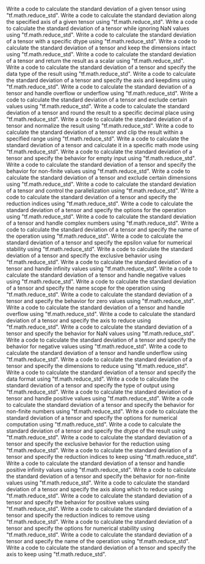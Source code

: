 Write a code to calculate the standard deviation of a given tensor using "tf.math.reduce_std".
Write a code to calculate the standard deviation along the specified axis of a given tensor using "tf.math.reduce_std".
Write a code to calculate the standard deviation of a tensor while ignoring NaN values using "tf.math.reduce_std".
Write a code to calculate the standard deviation of a tensor with a specific dtype using "tf.math.reduce_std".
Write a code to calculate the standard deviation of a tensor and keep the dimensions intact using "tf.math.reduce_std".
Write a code to calculate the standard deviation of a tensor and return the result as a scalar using "tf.math.reduce_std".
Write a code to calculate the standard deviation of a tensor and specify the data type of the result using "tf.math.reduce_std".
Write a code to calculate the standard deviation of a tensor and specify the axis and keepdims using "tf.math.reduce_std".
Write a code to calculate the standard deviation of a tensor and handle overflow or underflow using "tf.math.reduce_std".
Write a code to calculate the standard deviation of a tensor and exclude certain values using "tf.math.reduce_std".
Write a code to calculate the standard deviation of a tensor and round the result to a specific decimal place using "tf.math.reduce_std".
Write a code to calculate the standard deviation of a tensor and normalize the result using "tf.math.reduce_std".
Write a code to calculate the standard deviation of a tensor and clip the result within a specified range using "tf.math.reduce_std".
Write a code to calculate the standard deviation of a tensor and calculate it in a specific math mode using "tf.math.reduce_std".
Write a code to calculate the standard deviation of a tensor and specify the behavior for empty input using "tf.math.reduce_std".
Write a code to calculate the standard deviation of a tensor and specify the behavior for non-finite values using "tf.math.reduce_std".
Write a code to calculate the standard deviation of a tensor and exclude certain dimensions using "tf.math.reduce_std".
Write a code to calculate the standard deviation of a tensor and control the parallelization using "tf.math.reduce_std".
Write a code to calculate the standard deviation of a tensor and specify the reduction indices using "tf.math.reduce_std".
Write a code to calculate the standard deviation of a tensor and specify the options for the operation using "tf.math.reduce_std".
Write a code to calculate the standard deviation of a tensor and handle complex numbers using "tf.math.reduce_std".
Write a code to calculate the standard deviation of a tensor and specify the name of the operation using "tf.math.reduce_std".
Write a code to calculate the standard deviation of a tensor and specify the epsilon value for numerical stability using "tf.math.reduce_std".
Write a code to calculate the standard deviation of a tensor and specify the exclusive behavior using "tf.math.reduce_std".
Write a code to calculate the standard deviation of a tensor and handle infinity values using "tf.math.reduce_std".
Write a code to calculate the standard deviation of a tensor and handle negative values using "tf.math.reduce_std".
Write a code to calculate the standard deviation of a tensor and specify the name scope for the operation using "tf.math.reduce_std".
Write a code to calculate the standard deviation of a tensor and specify the behavior for zero values using "tf.math.reduce_std".
Write a code to calculate the standard deviation of a tensor and handle overflow using "tf.math.reduce_std".
Write a code to calculate the standard deviation of a tensor and specify the axis to reduce using "tf.math.reduce_std".
Write a code to calculate the standard deviation of a tensor and specify the behavior for NaN values using "tf.math.reduce_std".
Write a code to calculate the standard deviation of a tensor and specify the behavior for negative values using "tf.math.reduce_std".
Write a code to calculate the standard deviation of a tensor and handle underflow using "tf.math.reduce_std".
Write a code to calculate the standard deviation of a tensor and specify the dimensions to reduce using "tf.math.reduce_std".
Write a code to calculate the standard deviation of a tensor and specify the data format using "tf.math.reduce_std".
Write a code to calculate the standard deviation of a tensor and specify the type of output using "tf.math.reduce_std".
Write a code to calculate the standard deviation of a tensor and handle positive values using "tf.math.reduce_std".
Write a code to calculate the standard deviation of a tensor and specify the behavior for non-finite numbers using "tf.math.reduce_std".
Write a code to calculate the standard deviation of a tensor and specify the options for numerical computation using "tf.math.reduce_std".
Write a code to calculate the standard deviation of a tensor and specify the dtype of the result using "tf.math.reduce_std".
Write a code to calculate the standard deviation of a tensor and specify the exclusive behavior for the reduction using "tf.math.reduce_std".
Write a code to calculate the standard deviation of a tensor and specify the reduction indices to keep using "tf.math.reduce_std".
Write a code to calculate the standard deviation of a tensor and handle positive infinity values using "tf.math.reduce_std".
Write a code to calculate the standard deviation of a tensor and specify the behavior for non-finite values using "tf.math.reduce_std".
Write a code to calculate the standard deviation of a tensor and specify the axis along which to reduce using "tf.math.reduce_std".
Write a code to calculate the standard deviation of a tensor and specify the behavior for positive values using "tf.math.reduce_std".
Write a code to calculate the standard deviation of a tensor and specify the reduction indices to remove using "tf.math.reduce_std".
Write a code to calculate the standard deviation of a tensor and specify the options for numerical stability using "tf.math.reduce_std".
Write a code to calculate the standard deviation of a tensor and specify the name of the operation using "tf.math.reduce_std".
Write a code to calculate the standard deviation of a tensor and specify the axis to keep using "tf.math.reduce_std".